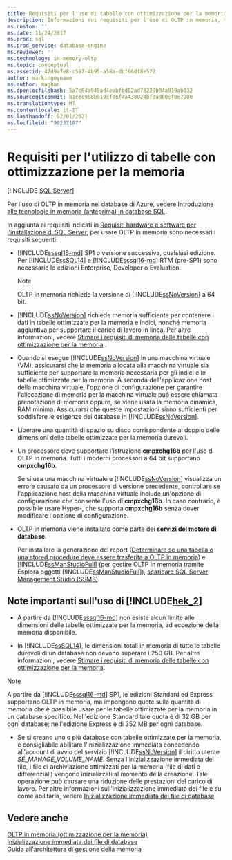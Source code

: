 ```yaml
---
title: Requisiti per l'uso di tabelle con ottimizzazione per la memoria | Microsoft Docs
description: Informazioni sui requisiti per l'uso di OLTP in memoria, tra cui la versione del database SQL, le considerazioni sulla memoria e archiviazione e l'installazione.
ms.custom: ''
ms.date: 11/24/2017
ms.prod: sql
ms.prod_service: database-engine
ms.reviewer: ''
ms.technology: in-memory-oltp
ms.topic: conceptual
ms.assetid: 47d9a7e8-c597-4b95-a58a-dcf66df8e572
author: markingmyname
ms.author: maghan
ms.openlocfilehash: 5a7c64a949ad4eabfbd02ad78229b04a919ab032
ms.sourcegitcommit: b1cec968b919cfd6f4a438024bfdad00cf8e7080
ms.translationtype: MT
ms.contentlocale: it-IT
ms.lasthandoff: 02/01/2021
ms.locfileid: "99237187"
---
```

# <a name="requirements-for-using-memory-optimized-tables"></a>Requisiti per l'utilizzo di tabelle con ottimizzazione per la memoria
 [!INCLUDE [SQL Server](../../includes/applies-to-version/sqlserver.md)]

  Per l'uso di OLTP in memoria nel database di Azure, vedere [Introduzione alle tecnologie in memoria (anteprima) in database SQL](/azure/azure-sql/in-memory-oltp-overview).  
  
 In aggiunta ai requisiti indicati in [Requisiti hardware e software per l'installazione di SQL Server](../../sql-server/install/hardware-and-software-requirements-for-installing-sql-server.md), per usare OLTP in memoria sono necessari i requisiti seguenti:  
  
-   [!INCLUDE[sssql16-md](../../includes/sssql16-md.md)] SP1 o versione successiva, qualsiasi edizione. Per [!INCLUDE[ssSQL14](../../includes/sssql14-md.md)] e [!INCLUDE[sssql16-md](../../includes/sssql16-md.md)] RTM (pre-SP1) sono necessarie le edizioni Enterprise, Developer o Evaluation.
    
    > [!NOTE]
    > OLTP in memoria richiede la versione di [!INCLUDE[ssNoVersion](../../includes/ssnoversion-md.md)] a 64 bit.  
  
-   [!INCLUDE[ssNoVersion](../../includes/ssnoversion-md.md)] richiede memoria sufficiente per contenere i dati in tabelle ottimizzate per la memoria e indici, nonché memoria aggiuntiva per supportare il carico di lavoro in linea. Per altre informazioni, vedere [Stimare i requisiti di memoria delle tabelle con ottimizzazione per la memoria](../../relational-databases/in-memory-oltp/estimate-memory-requirements-for-memory-optimized-tables.md) .  

-   Quando si esegue [!INCLUDE[ssNoVersion](../../includes/ssnoversion-md.md)] in una macchina virtuale (VM), assicurarsi che la memoria allocata alla macchina virtuale sia sufficiente per supportare la memoria necessaria per gli indici e le tabelle ottimizzate per la memoria. A seconda dell'applicazione host della macchina virtuale, l'opzione di configurazione per garantire l'allocazione di memoria per la macchina virtuale può essere chiamata prenotazione di memoria oppure, se viene usata la memoria dinamica, RAM minima. Assicurarsi che queste impostazioni siano sufficienti per soddisfare le esigenze dei database in [!INCLUDE[ssNoVersion](../../includes/ssnoversion-md.md)].
  
-   Liberare una quantità di spazio su disco corrispondente al doppio delle dimensioni delle tabelle ottimizzate per la memoria durevoli.  
  
-   Un processore deve supportare l'istruzione **cmpxchg16b** per l'uso di OLTP in memoria. Tutti i moderni processori a 64 bit supportano **cmpxchg16b**.  
  
     Se si usa una macchina virtuale e [!INCLUDE[ssNoVersion](../../includes/ssnoversion-md.md)] visualizza un errore causato da un processore di versione precedente, controllare se l'applicazione host della macchina virtuale include un'opzione di configurazione che consente l'uso di **cmpxchg16b**. In caso contrario, è possibile usare Hyper-, che supporta **cmpxchg16b** senza dover modificare l'opzione di configurazione.  
  
-   OLTP in memoria viene installato come parte dei **servizi del motore di database**.  
  
     Per installare la generazione del report ([Determinare se una tabella o una stored procedure deve essere trasferita a OLTP in memoria](../../relational-databases/in-memory-oltp/determining-if-a-table-or-stored-procedure-should-be-ported-to-in-memory-oltp.md)) e [!INCLUDE[ssManStudioFull](../../includes/ssmanstudiofull-md.md)] (per gestire OLTP In memoria tramite Esplora oggetti [!INCLUDE[ssManStudioFull](../../includes/ssmanstudiofull-md.md)]), [scaricare SQL Server Management Studio (SSMS)](../../ssms/download-sql-server-management-studio-ssms.md).   
  
## <a name="important-notes-on-using-hek_2"></a>Note importanti sull'uso di [!INCLUDE[hek_2](../../includes/hek-2-md.md)]  
  
-   A partire da [!INCLUDE[sssql16-md](../../includes/sssql16-md.md)] non esiste alcun limite alle dimensioni delle tabelle ottimizzate per la memoria, ad eccezione della memoria disponibile. 

-   In [!INCLUDE[ssSQL14](../../includes/sssql14-md.md)], le dimensioni totali in memoria di tutte le tabelle durevoli di un database non devono superare i 250 GB. Per altre informazioni, vedere [Stimare i requisiti di memoria delle tabelle con ottimizzazione per la memoria](../../relational-databases/in-memory-oltp/estimate-memory-requirements-for-memory-optimized-tables.md).  

> [!NOTE]
> A partire da [!INCLUDE[sssql16-md](../../includes/sssql16-md.md)] SP1, le edizioni Standard ed Express supportano OLTP in memoria, ma impongono quote sulla quantità di memoria che è possibile usare per le tabelle ottimizzate per la memoria in un database specifico. Nell'edizione Standard tale quota è di 32 GB per ogni database; nell'edizione Express è di 352 MB per ogni database. 
  
-   Se si creano uno o più database con tabelle ottimizzate per la memoria, è consigliabile abilitare l'inizializzazione immediata concedendo all'account di avvio del servizio [!INCLUDE[ssNoVersion](../../includes/ssnoversion-md.md)] il diritto utente *SE_MANAGE_VOLUME_NAME*. Senza l'inizializzazione immediata dei file, i file di archiviazione ottimizzati per la memoria (file di dati e differenziali) vengono inizializzati al momento della creazione. Tale operazione può causare una riduzione delle prestazioni del carico di lavoro. Per altre informazioni sull'inizializzazione immediata dei file e su come abilitarla, vedere [Inizializzazione immediata dei file di database](../../relational-databases/databases/database-instant-file-initialization.md).
  
## <a name="see-also"></a>Vedere anche  
 [OLTP in memoria &#40;ottimizzazione per la memoria&#41;](../../relational-databases/in-memory-oltp/in-memory-oltp-in-memory-optimization.md)  
 [Inizializzazione immediata dei file di database](../../relational-databases/databases/database-instant-file-initialization.md)  
 [Guida all'architettura di gestione della memoria](../../relational-databases/memory-management-architecture-guide.md)
